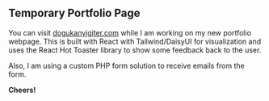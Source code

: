 ## Temporary Portfolio Page

You can visit [dogukanyigiter.com](https://dogukanyigiter.com/) while I am working on my new portfolio webpage. This is built with React with Tailwind/DaisyUI for visualization and uses the React Hot Toaster library to show some feedback back to the user.

Also, I am using a custom PHP form solution to receive emails from the form.

**Cheers!**
